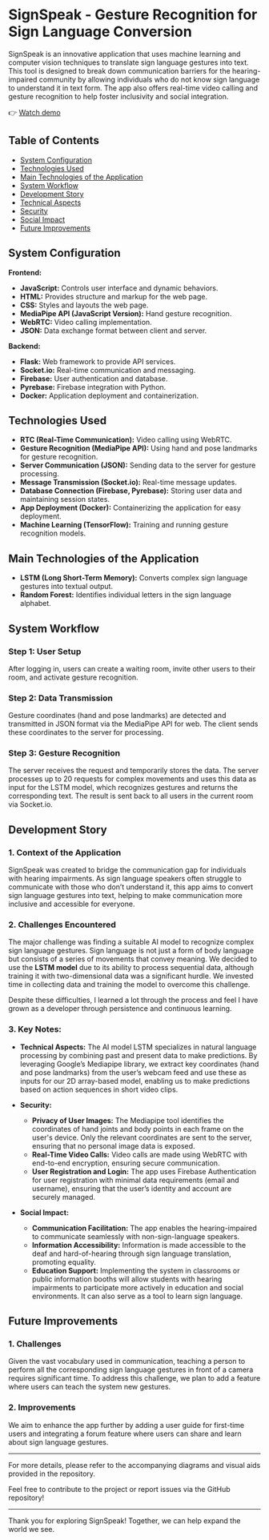 # SignSpeak - Gesture Recognition for Sign Language Conversion

SignSpeak is an innovative application that uses machine learning and computer vision techniques to translate sign language gestures into text. This tool is designed to break down communication barriers for the hearing-impaired community by allowing individuals who do not know sign language to understand it in text form. The app also offers real-time video calling and gesture recognition to help foster inclusivity and social integration.

👉 [Watch demo](https://drive.google.com/file/d/1GVLLUMtz4-XqkPZvlil3vP0TYFLW2qge/view?usp=sharing)

## Table of Contents
- [System Configuration](#system-configuration)
- [Technologies Used](#technologies-used)
- [Main Technologies of the Application](#main-technologies-of-the-application)
- [System Workflow](#system-workflow)
- [Development Story](#development-story)
- [Technical Aspects](#technical-aspects)
- [Security](#security)
- [Social Impact](#social-impact)
- [Future Improvements](#future-improvements)

## System Configuration

**Frontend:**
- **JavaScript:** Controls user interface and dynamic behaviors.
- **HTML:** Provides structure and markup for the web page.
- **CSS:** Styles and layouts the web page.
- **MediaPipe API (JavaScript Version):** Hand gesture recognition.
- **WebRTC:** Video calling implementation.
- **JSON:** Data exchange format between client and server.

**Backend:**
- **Flask:** Web framework to provide API services.
- **Socket.io:** Real-time communication and messaging.
- **Firebase:** User authentication and database.
- **Pyrebase:** Firebase integration with Python.
- **Docker:** Application deployment and containerization.

## Technologies Used

- **RTC (Real-Time Communication):** Video calling using WebRTC.
- **Gesture Recognition (MediaPipe API):** Using hand and pose landmarks for gesture recognition.
- **Server Communication (JSON):** Sending data to the server for gesture processing.
- **Message Transmission (Socket.io):** Real-time message updates.
- **Database Connection (Firebase, Pyrebase):** Storing user data and maintaining session states.
- **App Deployment (Docker):** Containerizing the application for easy deployment.
- **Machine Learning (TensorFlow):** Training and running gesture recognition models.

## Main Technologies of the Application

- **LSTM (Long Short-Term Memory):** Converts complex sign language gestures into textual output.
- **Random Forest:** Identifies individual letters in the sign language alphabet.

## System Workflow

### Step 1: User Setup
After logging in, users can create a waiting room, invite other users to their room, and activate gesture recognition.

### Step 2: Data Transmission
Gesture coordinates (hand and pose landmarks) are detected and transmitted in JSON format via the MediaPipe API for web. The client sends these coordinates to the server for processing.

### Step 3: Gesture Recognition
The server receives the request and temporarily stores the data. The server processes up to 20 requests for complex movements and uses this data as input for the LSTM model, which recognizes gestures and returns the corresponding text. The result is sent back to all users in the current room via Socket.io.

## Development Story

### 1. Context of the Application
SignSpeak was created to bridge the communication gap for individuals with hearing impairments. As sign language speakers often struggle to communicate with those who don’t understand it, this app aims to convert sign language gestures into text, helping to make communication more inclusive and accessible for everyone.

### 2. Challenges Encountered
The major challenge was finding a suitable AI model to recognize complex sign language gestures. Sign language is not just a form of body language but consists of a series of movements that convey meaning. We decided to use the **LSTM model** due to its ability to process sequential data, although training it with two-dimensional data was a significant hurdle. We invested time in collecting data and training the model to overcome this challenge.

Despite these difficulties, I learned a lot through the process and feel I have grown as a developer through persistence and continuous learning.

### 3. Key Notes:
- **Technical Aspects:**
  The AI model LSTM specializes in natural language processing by combining past and present data to make predictions. By leveraging Google’s Mediapipe library, we extract key coordinates (hand and pose landmarks) from the user’s webcam feed and use these as inputs for our 2D array-based model, enabling us to make predictions based on action sequences in short video clips.

- **Security:**
  - **Privacy of User Images:** The Mediapipe tool identifies the coordinates of hand joints and body points in each frame on the user's device. Only the relevant coordinates are sent to the server, ensuring that no personal image data is exposed.
  - **Real-Time Video Calls:** Video calls are made using WebRTC with end-to-end encryption, ensuring secure communication.
  - **User Registration and Login:** The app uses Firebase Authentication for user registration with minimal data requirements (email and username), ensuring that the user’s identity and account are securely managed.

- **Social Impact:**
  - **Communication Facilitation:** The app enables the hearing-impaired to communicate seamlessly with non-sign-language speakers.
  - **Information Accessibility:** Information is made accessible to the deaf and hard-of-hearing through sign language translation, promoting equality.
  - **Education Support:** Implementing the system in classrooms or public information booths will allow students with hearing impairments to participate more actively in education and social environments. It can also serve as a tool to learn sign language.
  
## Future Improvements

### 1. Challenges
Given the vast vocabulary used in communication, teaching a person to perform all the corresponding sign language gestures in front of a camera requires significant time. To address this challenge, we plan to add a feature where users can teach the system new gestures.

### 2. Improvements
We aim to enhance the app further by adding a user guide for first-time users and integrating a forum feature where users can share and learn about sign language gestures.

---

For more details, please refer to the accompanying diagrams and visual aids provided in the repository.

Feel free to contribute to the project or report issues via the GitHub repository!

---

Thank you for exploring SignSpeak! Together, we can help expand the world we see.
